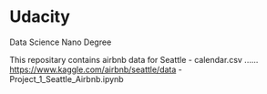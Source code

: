 # Udacity
Data Science Nano Degree

This repositary contains airbnb  data for Seattle
    - calendar.csv  ...... https://www.kaggle.com/airbnb/seattle/data
    - Project_1_Seattle_Airbnb.ipynb
   
    

